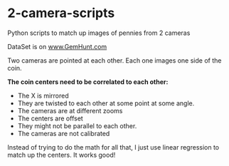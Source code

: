 # 2-camera-scripts
Python scripts to match up images of pennies from 2 cameras

DataSet is on www.GemHunt.com

Two cameras are pointed at each other. Each one images one side of the coin. 

**The coin centers need to be correlated to each other:**
* The X is mirrored
* They are twisted to each other at some point at some angle. 
* The cameras are at different zooms
* The centers are offset
* They might not be parallel to each other. 
* The cameras are not calibrated

Instead of trying to do the math for all that, I just use linear regression to match up the centers. It works good!

